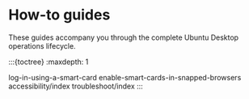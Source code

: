 # How-to guides

These guides accompany you through the complete Ubuntu Desktop operations lifecycle.

:::{toctree}
:maxdepth: 1

log-in-using-a-smart-card
enable-smart-cards-in-snapped-browsers
accessibility/index
troubleshoot/index
:::
